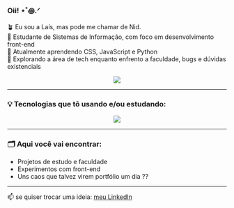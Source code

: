 ### Oii! ⋆˚꩜.ᐟ 

🪴 Eu sou a Laís, mas pode me chamar de Nid.   
🌙 Estudante de Sistemas de Informação, com foco em desenvolvimento front-end   
🎨 Atualmente aprendendo CSS, JavaScript e Python   
🌱 Explorando a área de tech enquanto enfrento a faculdade, bugs e dúvidas existenciais   

<p align="center">
  <a href="https://github.com/anuraghazra/github-readme-stats">
    <img src="https://github-readme-stats.vercel.app/api/top-langs/?username=lais-viana&layout=compact&theme=rose" />
  </a>
</p>

---

### 💡 Tecnologias que tô usando e/ou estudando:

<div align="center">
  <a href="https://skillicons.dev">
    <img src="https://skillicons.dev/icons?i=html,css,js,python,postgres,php" />
  </a>
</div>

---

### 🗂️ Aqui você vai encontrar:
- Projetos de estudo e faculdade
- Experimentos com front-end
- Uns caos que talvez virem portfólio um dia ??

---

📫 se quiser trocar uma ideia:  [meu LinkedIn](https://www.linkedin.com/in/la%C3%ADs-viana-357a34287/)
